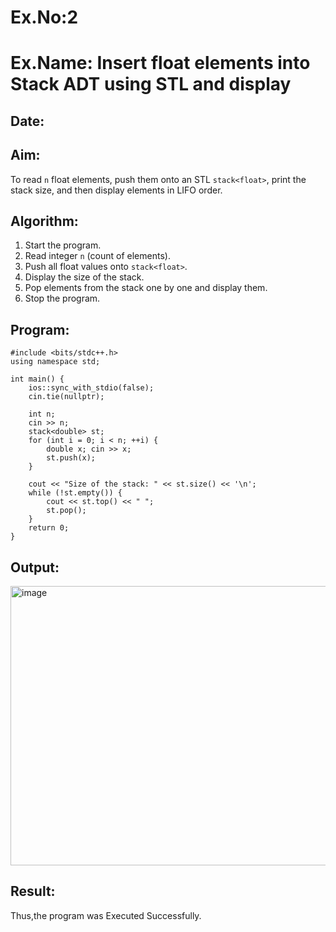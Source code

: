 # Ex.No:2  
# Ex.Name: Insert float elements into Stack ADT using STL and display  

## Date:  

## Aim:  
To read `n` float elements, push them onto an STL `stack<float>`, print the stack size, and then display elements in LIFO order.  

## Algorithm:  
1. Start the program.  
2. Read integer `n` (count of elements).  
3. Push all float values onto `stack<float>`.  
4. Display the size of the stack.  
5. Pop elements from the stack one by one and display them.  
6. Stop the program.  

## Program:
```
#include <bits/stdc++.h>
using namespace std;

int main() {
    ios::sync_with_stdio(false);
    cin.tie(nullptr);

    int n; 
    cin >> n;
    stack<double> st;
    for (int i = 0; i < n; ++i) {
        double x; cin >> x;
        st.push(x);
    }

    cout << "Size of the stack: " << st.size() << '\n';
    while (!st.empty()) {
        cout << st.top() << " ";
        st.pop();
    }
    return 0;
}
```

## Output:
<img width="878" height="447" alt="image" src="https://github.com/user-attachments/assets/3c080bfb-35fe-4f1a-806c-6d102dfc7285" />

## Result:
Thus,the program was Executed Successfully.
